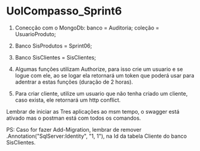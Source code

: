 # UolCompasso_Sprint6

1) Conecção com o MongoDb:
  banco = Auditoria;
  coleção = UsuarioProduto;
2) Banco SisProdutos = Sprint06;
3) Banco SisClientes = SisClientes;

4) Algumas funções utilizam Authorize, para isso crie um usuario e se logue com ele, ao se logar ela retornará um token que poderá usar para adentrar a estas
 funções (duração de 2 horas).
 
5) Para criar cliente, utilize um usuario que não tenha criado um cliente, caso exista, ele retornará um http conflict.

Lembrar de iniciar as Tres aplicações ao msm tempo, o swagger está ativado mas o postman está com todos os comandos.

PS: Caso for fazer Add-Migration, lembrar de remover .Annotation("SqlServer:Identity", "1, 1"), na Id da tabela Cliente do banco SisClientes.
